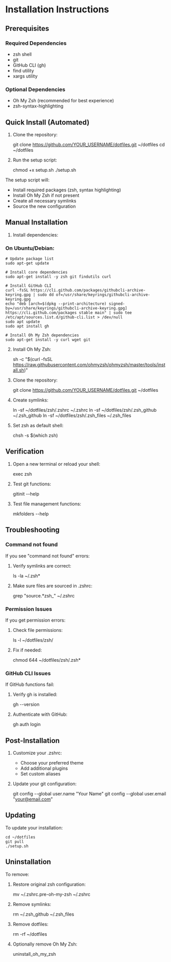# Installation Instructions

## Prerequisites

### Required Dependencies
- zsh shell
- git
- GitHub CLI (gh)
- find utility
- xargs utility

### Optional Dependencies
- Oh My Zsh (recommended for best experience)
- zsh-syntax-highlighting

## Quick Install (Automated)

1. Clone the repository:
    
    git clone https://github.com/YOUR_USERNAME/dotfiles.git ~/dotfiles
    cd ~/dotfiles

2. Run the setup script:
    
    chmod +x setup.sh
    ./setup.sh

The setup script will:
- Install required packages (zsh, syntax highlighting)
- Install Oh My Zsh if not present
- Create all necessary symlinks
- Source the new configuration

## Manual Installation

1. Install dependencies:

### On Ubuntu/Debian:
    
    # Update package list
    sudo apt-get update
    
    # Install core dependencies
    sudo apt-get install -y zsh git findutils curl
    
    # Install GitHub CLI
    curl -fsSL https://cli.github.com/packages/githubcli-archive-keyring.gpg | sudo dd of=/usr/share/keyrings/githubcli-archive-keyring.gpg
    echo "deb [arch=$(dpkg --print-architecture) signed-by=/usr/share/keyrings/githubcli-archive-keyring.gpg] https://cli.github.com/packages stable main" | sudo tee /etc/apt/sources.list.d/github-cli.list > /dev/null
    sudo apt update
    sudo apt install gh
    
    # Install Oh My Zsh dependencies
    sudo apt-get install -y curl wget git

2. Install Oh My Zsh:
    
    sh -c "$(curl -fsSL https://raw.githubusercontent.com/ohmyzsh/ohmyzsh/master/tools/install.sh)"

3. Clone the repository:
    
    git clone https://github.com/YOUR_USERNAME/dotfiles.git ~/dotfiles

4. Create symlinks:
    
    ln -sf ~/dotfiles/zsh/.zshrc ~/.zshrc
    ln -sf ~/dotfiles/zsh/.zsh_github ~/.zsh_github
    ln -sf ~/dotfiles/zsh/.zsh_files ~/.zsh_files

5. Set zsh as default shell:
    
    chsh -s $(which zsh)

## Verification

1. Open a new terminal or reload your shell:
    
    exec zsh

2. Test git functions:
    
    gitinit --help

3. Test file management functions:
    
    mkfolders --help

## Troubleshooting

### Command not found
If you see "command not found" errors:
1. Verify symlinks are correct:
    
    ls -la ~/.zsh*

2. Make sure files are sourced in .zshrc:
    
    grep "source.*zsh_" ~/.zshrc

### Permission Issues
If you get permission errors:
1. Check file permissions:
    
    ls -l ~/dotfiles/zsh/

2. Fix if needed:
    
    chmod 644 ~/dotfiles/zsh/.zsh*

### GitHub CLI Issues
If GitHub functions fail:
1. Verify gh is installed:
    
    gh --version

2. Authenticate with GitHub:
    
    gh auth login

## Post-Installation

1. Customize your .zshrc:
    - Choose your preferred theme
    - Add additional plugins
    - Set custom aliases

2. Update your git configuration:
    
    git config --global user.name "Your Name"
    git config --global user.email "your@email.com"

## Updating

To update your installation:

    cd ~/dotfiles
    git pull
    ./setup.sh

## Uninstallation

To remove:

1. Restore original zsh configuration:
    
    mv ~/.zshrc.pre-oh-my-zsh ~/.zshrc

2. Remove symlinks:
    
    rm ~/.zsh_github ~/.zsh_files

3. Remove dotfiles:
    
    rm -rf ~/dotfiles

4. Optionally remove Oh My Zsh:
    
    uninstall_oh_my_zsh 